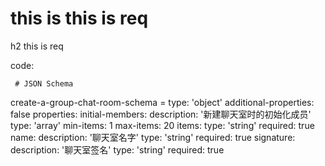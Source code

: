 # this is this is req

h2 this is req

code:

     # JSON Schema
create-a-group-chat-room-schema =
  type: 'object'
  additional-properties: false
  properties:
    initial-members:
      description: '新建聊天室时的初始化成员'
      type: 'array'
      min-items: 1
      max-items: 20
      items:
        type: 'string'
      required: true
    name:
      description: '聊天室名字'
      type: 'string'
      required: true
    signature:
      description: '聊天室签名'
      type: 'string'
      required: true


